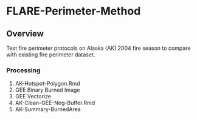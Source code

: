 # FLARE-Perimeter-Method

## Overview

Test fire perimeter protocols on Alaska (AK) 2004 fire season to compare with existing fire perimeter dataset.


### Processing

1. AK-Hotspot-Polygon.Rmd
2. GEE Binary Burned Image
3. GEE Vectorize
4. AK-Clean-GEE-Neg-Buffer.Rmd
5. AK-Summary-BurnedArea